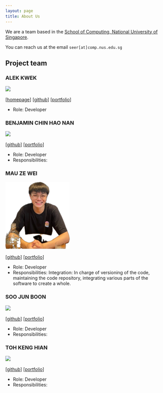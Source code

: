```yaml
---
layout: page
title: About Us
---
```


We are a team based in the [School of Computing, National University of Singapore](https://www.comp.nus.edu.sg).

You can reach us at the email `seer[at]comp.nus.edu.sg`

## Project team

### ALEK KWEK

<img src="images/johndoe.png" width="200px">

[[homepage](http://www.comp.nus.edu.sg/~damithch)]
[[github](https://github.com/AlekKwek18)]
[[portfolio](team/wassilililily)]

* Role: Developer

### BENJAMIN CHIN HAO NAN

<img src="images/johndoe.png" width="200px">

[[github](https://github.com/Quasant)]
[[portfolio](team/wassilililily)]

* Role: Developer
* Responsibilities: 

### MAU ZE WEI

<img src="images/wassilililily.png" width="200px">

[[github](https://github.com/wassilililily)] [[portfolio](team/wassilililily.md)]


* Role: Developer
* Responsibilities: Integration: In charge of versioning of the code, maintaining the code repository, integrating various parts of the software to create a whole.

### SOO JUN BOON

<img src="images/johndoe.png" width="200px">

[[github](https://github.com/Green-Tea-123)]
[[portfolio](team/wassilililily)]

* Role: Developer
* Responsibilities: 

### TOH KENG HIAN

<img src="images/johndoe.png" width="200px">

[[github](https://github.com/KengHian)]
[[portfolio](team/wassilililily)]

* Role: Developer
* Responsibilities: 

